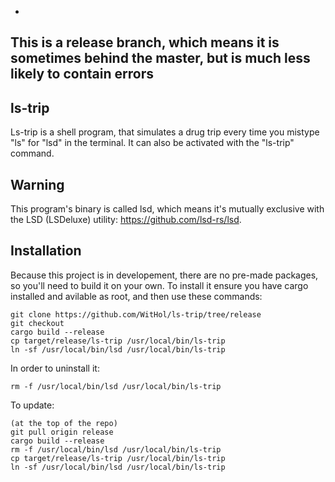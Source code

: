 -
This is a release branch, which means it is sometimes behind the master, but is much less likely to contain errors
-
**ls-trip**
-
Ls-trip is a shell program, that simulates a drug trip every time you mistype "ls" for "lsd" in the terminal. It can also be activated with the "ls-trip" command.

**Warning**
-
This program's binary is called lsd, which means it's mutually exclusive with the LSD (LSDeluxe) utility: https://github.com/lsd-rs/lsd.

**Installation**
-
Because this project is in developement, there are no pre-made packages, so you'll need to build it on your own.
To install it ensure you have cargo installed and avilable as root, and then use these commands:
```
git clone https://github.com/WitHol/ls-trip/tree/release
git checkout
cargo build --release
cp target/release/ls-trip /usr/local/bin/ls-trip
ln -sf /usr/local/bin/lsd /usr/local/bin/ls-trip
```
In order to uninstall it:
```
rm -f /usr/local/bin/lsd /usr/local/bin/ls-trip
```
To update:
```
(at the top of the repo)
git pull origin release
cargo build --release
rm -f /usr/local/bin/lsd /usr/local/bin/ls-trip
cp target/release/ls-trip /usr/local/bin/ls-trip
ln -sf /usr/local/bin/lsd /usr/local/bin/ls-trip
```
